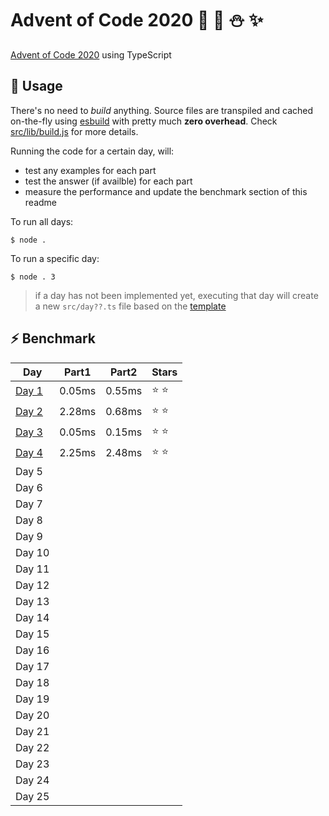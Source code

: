 # Advent of Code 2020 :santa: :christmas_tree: :snowman: :sparkles: 

[Advent of Code 2020](https://adventofcode.com/2020) using TypeScript

## :rocket: Usage

There's no need to *build* anything. Source files are transpiled and cached on-the-fly using [esbuild](https://esbuild.github.io/) with pretty much **zero overhead**. Check [src/lib/build.js](./src/lib/build.js) for more details.

Running the code for a certain day, will:
* test any examples for each part
* test the answer (if availble) for each part
* measure the performance and update the benchmark section of this readme

To run all days:

```shell
$ node .
```

To run a specific day:

```shell
$ node . 3
```

> if a day has not been implemented yet, executing that day will create a new `src/day??.ts` file based on the [template](src/day.template.ts)






## :zap: Benchmark

<!-- RESULTS:BEGIN -->
|Day | Part1 | Part2 | Stars|
|--- | --- | --- | ---|
|[Day 1](./src/day1.ts) | 0.05ms | 0.55ms | :star: :star: |
|[Day 2](./src/day2.ts) | 2.28ms | 0.68ms | :star: :star: |
|[Day 3](./src/day3.ts) | 0.05ms | 0.15ms | :star: :star: |
|[Day 4](./src/day4.ts) | 2.25ms | 2.48ms | :star: :star: |
|Day 5 |  |  | |
|Day 6 |  |  | |
|Day 7 |  |  | |
|Day 8 |  |  | |
|Day 9 |  |  | |
|Day 10 |  |  | |
|Day 11 |  |  | |
|Day 12 |  |  | |
|Day 13 |  |  | |
|Day 14 |  |  | |
|Day 15 |  |  | |
|Day 16 |  |  | |
|Day 17 |  |  | |
|Day 18 |  |  | |
|Day 19 |  |  | |
|Day 20 |  |  | |
|Day 21 |  |  | |
|Day 22 |  |  | |
|Day 23 |  |  | |
|Day 24 |  |  | |
|Day 25 |  |  | |
<!-- RESULTS:END -->

